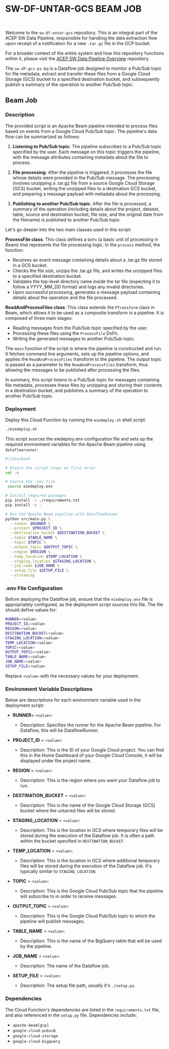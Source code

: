 # SW-DF-UNTAR-GCS BEAM JOB

<br>

Welcome to the `sw-df-untar-gcs` repository. This is an integral part of the ACEP SW Data Pipeline, responsible for handling the data extraction flow upon receipt of a notification for a new `.tar.gz` file in the GCP bucket.

For a broader context of the entire system and how this repository functions within it, please visit the [ACEP SW Data Pipeline Overview](https://github.com/acep-uaf/sw-stack) repository.

The `sw-df-gcs-ps-bq` is a Dataflow job designed to monitor a Pub/Sub topic for file metadata, extract and transfer these files from a Google Cloud Storage (GCS) bucket to a specified destination bucket, and subsequently publish a summary of the operation to another Pub/Sub topic.

## Beam Job

### Description

The provided script is an Apache Beam pipeline intended to process files based on events from a Google Cloud Pub/Sub topic. The pipeline's data flow can be summarized as follows:

1. **Listening to Pub/Sub topic**: The pipeline subscribes to a Pub/Sub topic specified by the user. Each message on this topic triggers the pipeline, with the message attributes containing metadata about the file to process.

2. **File processing**: After the pipeline is triggered, it processes the file whose details were provided in the Pub/Sub message. The processing involves unzipping a .tar.gz file from a source Google Cloud Storage (GCS) bucket, writing the unzipped files to a destination GCS bucket, and preparing a message payload with metadata about the processing.

3. **Publishing to another Pub/Sub topic**: After the file is processed, a summary of the operation (including details about the project, dataset, table, source and destination bucket, file size, and the original date from the filename) is published to another Pub/Sub topic.

Let's go deeper into the two main classes used in this script:

**ProcessFile class**: This class defines a `DoFn` (a basic unit of processing in Beam) that represents the file processing logic. In the `process` method, the function:

- Receives an event message containing details about a .tar.gz file stored in a GCS bucket.
- Checks the file size, unzips the .tar.gz file, and writes the unzipped files to a specified destination bucket.
- Validates the top-level directory name inside the tar file (expecting it to follow a YYYY_MM_DD format) and logs any invalid directories.
- Upon successful processing, generates a message payload containing details about the operation and the file processed.

**ReadAndProcessFiles class**: This class extends the `PTransform` class in Beam, which allows it to be used as a composite transform in a pipeline. It is composed of three main stages:

- Reading messages from the Pub/Sub topic specified by the user.
- Processing these files using the `ProcessFile` DoFn.
- Writing the generated messages to another Pub/Sub topic.

The `main` function of the script is where the pipeline is constructed and run. It fetches command line arguments, sets up the pipeline options, and applies the `ReadAndProcessFiles` transform to the pipeline. The output topic is passed as a parameter to the `ReadAndProcessFiles` transform, thus allowing the messages to be published after processing the files.

In summary, this script listens to a Pub/Sub topic for messages containing file metadata, processes these files by unzipping and storing their contents in a destination bucket, and publishes a summary of the operation to another Pub/Sub topic.


### Deployment

Deploy this Cloud Function by running the `eiedeploy.sh` shell script:

```bash
./eiedeploy.sh
```

This script sources the eiedeploy.env configuration file and sets up the required environment variables for the Apache Beam pipeline using `dataflowrunner`:

```bash
#!/bin/bash

# Ensure the script stops on first error
set -e

# Source the .env file
 source eiedeploy.env

# Install required packages
pip install -r ./requirements.txt
pip install -e .

# Run the Apache Beam pipeline with DataflowRunner
python src/main.py \
  --runner $RUNNER \
  --project $PROJECT_ID \
  --destination_bucket $DESTINATION_BUCKET \
  --table $TABLE_NAME \
  --topic $TOPIC \
  --output_topic $OUTPUT_TOPIC \
  --region $REGION \
  --temp_location $TEMP_LOCATION \
  --staging_location $STAGING_LOCATION \
  --job_name $JOB_NAME \
  --setup_file $SETUP_FILE \
  --streaming
```

### .env File Configuration

Before deploying the Dataflow job, ensure that the `eiedeploy.env` file is appropriately configured, as the deployment script sources this file. The file should define values for:

```bash
RUNNER=<value>
PROJECT_ID=<value>
REGION=<value>
DESTINATION_BUCKET=<value>
STAGING_LOCATION=<value>
TEMP_LOCATION=<value>
TOPIC=<value>
OUTPUT_TOPIC=<value>
TABLE_NAME=<value>
JOB_NAME=<value>
SETUP_FILE=<value>
```

Replace `<value>` with the necessary values for your deployment.

### Environment Variable Descriptions
Below are descriptions for each environment variable used in the deployment script:

- **RUNNER**= `<value>`:
    - Description: Specifies the runner for the Apache Beam pipeline. For Dataflow, this will be DataflowRunner.

- **PROJECT_ID** = `<value>`: 
    - Description: This is the ID of your Google Cloud project. You can find this in the Home Dashboard of your Google Cloud Console, it will be displayed under the project name. 

- **REGION** = `<value>`: 
    - Description: This is the region where you want your Dataflow job to run.

- **DESTINATION_BUCKET** = `<value>`: 
    - Description: This is the name of the Google Cloud Storage (GCS) bucket where the untarred files will be stored.

- **STAGING_LOCATION** = `<value>`:
    - Description: This is the location in GCS where temporary files will be stored during the execution of the Dataflow job. It is often a path within the bucket specified in `DESTINATION_BUCKET`. 

- **TEMP_LOCATION** = `<value>`: 
    - Description: This is the location in GCS where additional temporary files will be stored during the execution of the Dataflow job. It's typically similar to `STAGING_LOCATION`.

- **TOPIC** = `<value>`: 
    - Description: This is the Google Cloud Pub/Sub topic that the pipeline will subscribe to in order to receive messages.

- **OUTPUT_TOPIC** = `<value>`: 
    - Description: This is the Google Cloud Pub/Sub topic to which the pipeline will publish messages.

- **TABLE_NAME** = `<value>`: 
    - Description: This is the name of the BigQuery table that will be used by the pipeline.

- **JOB_NAME** = `<value>`:
    - Description: The name of the Dataflow job.

- **SETUP_FILE** = `<value>`:
    - Description: The setup file path, usually it's `./setup.py`.

### Dependencies

The Cloud Function's dependencies are listed in the `requirements.txt` file, and also referenced in the `setup.py` file.
Dependencies include:
- `apache-beam[gcp]` 
- `google-cloud-pubsub` 
- `google-cloud-storage` 
- `google-cloud-bigquery` 
